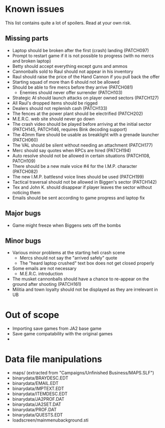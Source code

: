 # Known issues 

This list contains quite a lot of spoilers. Read at your own risk.


## Missing parts 

- Laptop should be broken after the first (crash) landing (PATCH097)
- Prompt to restart game if it is not possible to progress (with no mercs and broken laptop)
- Betty should accept everything except guns and ammos
- Cannonballs sold to Raul should not appear in his inventory
- Raul should raise the price of the Hand Cannon if you pull back the offer
- Starting squad of more than 6 should not be allowed
- Should be able to fire mercs before they arrive (PATCH081)
  - Enemies should never offer surrender (PATCH103)
- Strategic AI should launch attacks on player owned sectors (PATCH127)
- All Raul's dropped items should be rigged
- Dealers should not replenish cash (PATCH133)
- The fences at the power plant should be electrified (PATCH202)
- M.E.R.C. web site should never go down
- The crash video should be played before arriving at the initial sector (PATCH145, PATCH146, requires Bink decoding support)
- The 40mm flare should be usable as breaklight with a grenade launcher (PATCH060)
- The VAL should be silent without needing an attachment (PATCH177)
- Merc should say quotes when RPCs are hired (PATCH194)
- Auto resolve should not be allowed in certain situations (PATCH108, PATCH109)
- There should be a new male voice #4 for the I.M.P. character (PATCH082)
- The new I.M.P. battlesnd voice lines should be used (PATCH199)
- Tactical traversal should not be allowed in Biggen's sector (PATCH142)
- Tex and John K. should disappear if player leaves the sector without noticing them
- Emails should be sent according to game progress and laptop fix

## Major bugs

- Game might freeze when Biggens sets off the bombs

## Minor bugs

- Various minor problems at the starting heli crash scene
  - Mercs should not say the "arrived safely" quote
  - The "heard laptop crushed" text box does not get closed properly
- Some emails are not necessary
  - M.E.R.C. introduction
- The musket cannonballs should have a chance to re-appear on the ground after shooting (PATCH161)
- Militia and town loyalty should not be displayed as they are irrelevant in UB

# Out of scope

- Importing save games from JA2 base game
- Save game compatability with the original games
- 

# Data file manipulations

- maps/ (extracted from "Campaigns/Unfinished Business/MAPS.SLF")
- binarydata/BRAYDESC.EDT
- binarydata/EMAIL.EDT
- binarydata/IMPTEXT.EDT
- binarydata/ITEMDESC.EDT
- binarydata/JA2PROF.DAT
- binarydata/JA2SET.DAT
- binarydata/PROF.DAT
- binarydata/QUESTS.EDT
- loadscreen/mainmenubackground.sti
